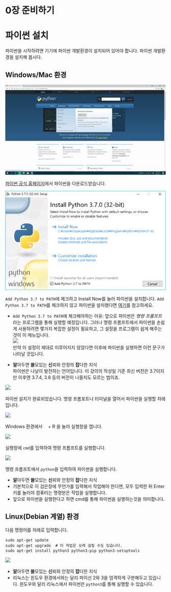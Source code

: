 0장 준비하기
====

# 파이썬 설치
파이썬을 시작하려면 기기에 파이썬 개발환경이 설치되어 있어야 합니다. 파이썬 개발환경을 설치해 봅시다.

## Windows/Mac 환경
![](./assets/0/1.png)  

[파이썬 공식 홈페이지](https://python.org)에서 파이썬을 다운로드받습니다.

![](./assets/0/2.png)  

```Add Python 3.7 to PATH```에 체크하고 Install Now를 눌러 파이썬을 설치합니다. ```Add Python 3.7 to PATH```를 체크하지 않고 파이썬을 설치했다면 [여기](#)를 참고하세요.  

 * ```Add Python 3.7 to PATH```에 체크해야하는 이유:
앞으로 파이썬은 _명령 프롬프트_ 라는 프로그램을 통해 실행할 예정입니다. 그러나 명령 프롬프트에서 파이썬을 손쉽게 사용하려면 몇가지 복잡한 설정이 필요하고, 그 설정을 프로그램이 쉽게 해주는 것이 이 메뉴입니다.  
![](./assets/0/10.png)  
만약 이 설정이 제대로 이루어지지 않았다면 이후에 파이썬을 실행하면 이런 문구가 나타날 것입니다.

 * **알**아두면 **쓸**모있는 **신**뢰와 안정의 **잡**다한 지식  
파이썬은 나날이 발전하는 언어입니다. 이 강의의 작성일 기준 최신 버전은 3.7이지만 이후엔 3.7.4, 3.8 등의 버전이 나올지도 모르는 법이죠.

![](./assets/0/3.png)  

파이썬 설치가 완료되었습니다. 명령 프롬포트나 터미널을 열어서 파이썬을 실행할 차례입니다.  

![](./assets/0/4.png)  

Windows 환경에서 <img src="./assets/common/windows.svg" width="10px" height="10px"> + R 을 눌러 실행창을 엽니다.  

![](./assets/0/5.png)  

실행창에 ```cmd```를 입력하여 명령 프롬프트를 실행합니다.  

![](./assets/0/6.png)  

명령 프롬프트에서 ```python```을 입력하여 파이썬을 실행합니다.  

 * **알**아두면 **쓸**모있는 **신**뢰와 안정의 **잡**다한 지식  
  * 기본적으로 이 검은창에 무언가를 입력해서 작업해야 한다면, 모두 입력한 뒤 Enter키를 눌러야 컴퓨터는 명령받은 작업을 실행합니다.  
  * 앞으로 파이썬을 실행한다고 하면 cmd를 통해 파이썬을 실행하는것을 의미합니다.  

## Linux(Debian 계열) 환경
다음 명령어를 차례로 입력합니다.
```
sudo apt-get update
sudo apt-get upgrade  # 이 작업은 오래 걸릴 수도 있습니다.
sudo apt-get install python3 python3-pip python3-setuptools
```

![](./assets/0/9.png)  

 * **알**아두면 **쓸**모있는 **신**뢰와 안정의 **잡**다한 지식  
  * 리눅스는 윈도우 환경에서와는 달리 파이선 2와 3을 엄격하게 구분해두고 있습니다. 윈도우와 달리 리눅스에서 파이썬은 ```python3```를 통해 실행할 수 있습니다.  

